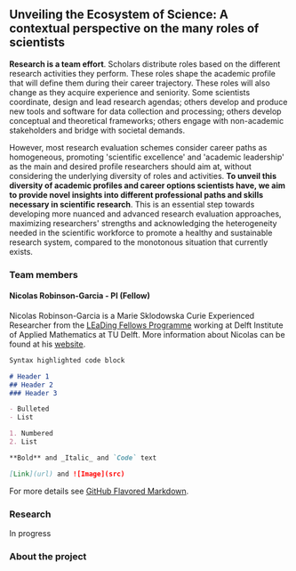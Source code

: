 ## Unveiling the Ecosystem of Science: A contextual perspective on the many roles of scientists

**Research is a team effort**. Scholars distribute roles based on the different research activities they perform. These roles shape the academic profile that will define them during their career trajectory. These roles will also change as they acquire experience and seniority. Some scientists coordinate, design and lead research agendas; others develop and produce new tools and software for data collection and processing; others develop conceptual and theoretical frameworks; others engage with non-academic stakeholders and bridge with societal demands.

However, most research evaluation schemes consider career paths as homogeneous, promoting 'scientific excellence' and 'academic leadership' as the main and desired profile researchers should aim at, without considering the underlying diversity of roles and activities. **To unveil this diversity of academic profiles and career options scientists have, we aim to provide novel insights into different professional paths and skills necessary in scientific research**. This is an essential step towards developing more nuanced and advanced research evaluation approaches, maximizing researchers' strengths and acknowledging the heterogeneity needed in the scientific workforce to promote a healthy and sustainable research system, compared to the monotonous situation that currently exists.

### Team members


#### Nicolas Robinson-Garcia - PI (Fellow)

Nicolas Robinson-Garcia is a Marie Sklodowska Curie Experienced Researcher from the [LEaDing Fellows Programme](http://leadingfellows.eu) working at Delft Institute of Applied Mathematics at TU Delft. More information about Nicolas can be found at his [website](http://nrobinsongarcia.com).

```markdown
Syntax highlighted code block

# Header 1
## Header 2
### Header 3

- Bulleted
- List

1. Numbered
2. List

**Bold** and _Italic_ and `Code` text

[Link](url) and ![Image](src)
```

For more details see [GitHub Flavored Markdown](https://guides.github.com/features/mastering-markdown/).

### Research

In progress

### About the project

